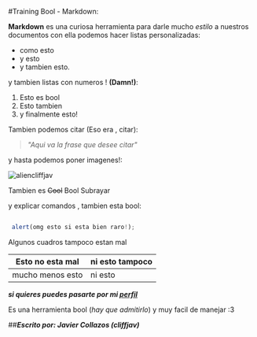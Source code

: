#Training Bool - Markdown:

**Markdown** es una curiosa herramienta para darle mucho _estilo_ a nuestros documentos
con ella podemos hacer listas personalizadas:

* como esto
* y esto
* y tambien esto.

y tambien listas con numeros ! **(Damn!)**:

1. Esto es bool
2. Esto tambien
3. y finalmente esto!

Tambien podemos citar (Eso era , citar):
> _"Aqui va la frase que desee citar"_

y hasta podemos poner imagenes!:

![aliencliffjav](https://avatars2.githubusercontent.com/u/12130544?v=3&s=460)

Tambien es ~~Cool~~ Bool Subrayar

y explicar comandos , tambien esta bool:

```javascript

 alert(omg esto si esta bien raro!);

```
Algunos cuadros tampoco estan mal

Esto no esta mal | ni esto tampoco
-----------------|----------------
mucho menos esto | ni esto

**_si quieres puedes pasarte por mi [perfil](https://github.com/cliffjav)_**

Es una herramienta bool (_hay que admitirlo_) y muy facil de manejar :3

##**_Escrito por: Javier Collazos (cliffjav)_**
